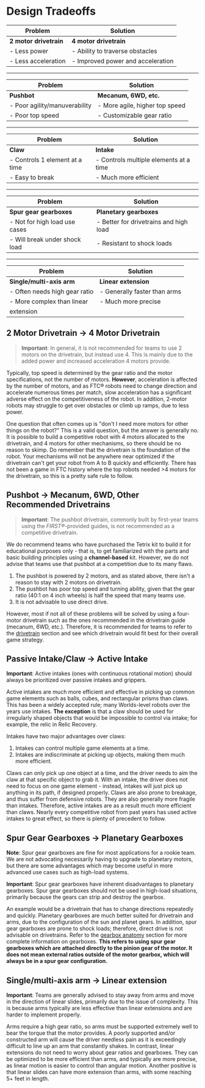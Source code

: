 # Design Tradeoffs

| **Problem**                    | **Solution**                             |
|---------------------------------|------------------------------------------|
| **2 motor drivetrain**          | **4 motor drivetrain**                   |
| - Less power                    | - Ability to traverse obstacles          |
| - Less acceleration             | - Improved power and acceleration        |

---

| **Problem**                    | **Solution**                             |
|---------------------------------|------------------------------------------|
| **Pushbot**                     | **Mecanum, 6WD, etc.**                   |
| - Poor agility/manuverability   | - More agile, higher top speed           |
| - Poor top speed                | - Customizable gear ratio                |

---

| **Problem**                    | **Solution**                             |
|---------------------------------|------------------------------------------|
| **Claw**                        | **Intake**                               |
| - Controls 1 element at a time  | - Controls multiple elements at a time   |
| - Easy to break                 | - Much more efficient                    |

---

| **Problem**                    | **Solution**                             |
|---------------------------------|------------------------------------------|
| **Spur gear gearboxes**         | **Planetary gearboxes**                  |
| - Not for high load use cases   | - Better for drivetrains and high load   |
| - Will break under shock load   | - Resistant to shock loads               |

---

| **Problem**                    | **Solution**                             |
|---------------------------------|------------------------------------------|
| **Single/multi-axis arm**       | **Linear extension**                     |
| - Often needs high gear ratio   | - Generally faster than arms             |
| - More complex than linear      | - Much more precise                      |
|   extension                     |                                          |



## 2 Motor Drivetrain → 4 Motor Drivetrain

> **Important**: In general, it is not recommended for teams to use 2 motors on the drivetrain, but instead use 4. This is mainly due to the added power and increased acceleration 4 motors provide.

Typically, top speed is determined by the gear ratio and the motor specifications, not the number of motors. **However**, acceleration is affected by the number of motors, and as FTC® robots need to change direction and accelerate numerous times per match, slow acceleration has a significant adverse effect on the competitiveness of the robot. In addition, 2-motor robots may struggle to get over obstacles or climb up ramps, due to less power. 

One question that often comes up is "don't I need more motors for other things on the robot?" This is a valid question, but the answer is generally no. It is possible to build a competitive robot with 4 motors allocated to the drivetrain, and 4 motors for other mechanisms, so there should be no reason to skimp. Do remember that the drivetrain is the foundation of the robot. Your mechanisms will not be anywhere near optimized if the drivetrain can't get your robot from A to B quickly and efficiently. There has not been a game in FTC history where the top robots needed >4 motors for the drivetrain, so this is a pretty safe rule to follow.

## Pushbot → Mecanum, 6WD, Other Recommended Drivetrains

> **Important**: The pushbot drivetrain, commonly built by first-year teams using the *FIRST®*-provided guides, is not recommended as a competitive drivetrain.

We do recommend teams who have purchased the Tetrix kit to build it for educational purposes only - that is, to get familiarized with the parts and basic building principles using a **channel-based** kit. However, we do not advise that teams use that pushbot at a competition due to its many flaws.

1. The pushbot is powered by 2 motors, and as stated above, there isn't a reason to stay with 2 motors on drivetrain.
2. The pushbot has poor top speed and turning ability, given that the gear ratio (40:1 on 4 inch wheels) is half the speed that many teams use.
3. It is not advisable to use direct drive.
 
However, most if not all of these problems will be solved by using a four-motor drivetrain such as the ones recommended in the drivetrain guide (mecanum, 6WD, etc.). Therefore, it is recommended for teams to refer to the [drivetrain](ru/docs/ftc/common-mechanisms/drivetrains/index) section and see which drivetrain would fit best for their overall game strategy.

## Passive Intake/Claw → Active Intake

**Important**: Active intakes (ones with continuous rotational motion) should always be prioritized over passive intakes and grippers.

Active intakes are much more efficient and effective in picking up common game elements such as balls, cubes, and rectangular prisms than claws. This has been a widely accepted rule; many Worlds-level robots over the years use intakes. **The exception** is that a claw should be used for irregularly shaped objects that would be impossible to control via intake; for example, the relic in Relic Recovery.

Intakes have two major advantages over claws:

1. Intakes can control multiple game elements at a time.
2. Intakes are indiscriminate at picking up objects, making them much more efficient.

Claws can only pick up one object at a time, and the driver needs to aim the claw at that specific object to grab it. With an intake, the driver does not need to focus on one game element - instead, intakes will just pick up anything in its path, if designed properly. Claws are also prone to breakage, and thus suffer from defensive robots. They are also generally more fragile than intakes. Therefore, active intakes are as a result much more efficient than claws. Nearly every competitive robot from past years has used active intakes to great effect, so there is plenty of precedent to follow.

## Spur Gear Gearboxes → Planetary Gearboxes

**Note**: Spur gear gearboxes are fine for most applications for a rookie team. We are not advocating necessarily having to upgrade to planetary motors, but there are some advantages which may become useful in more advanced use cases such as high-load systems.

**Important**: Spur gear gearboxes have inherent disadvantages to planetary gearboxes. Spur gear gearboxes should not be used in high-load situations, primarily because the gears can strip and destroy the gearbox.

An example would be a drivetrain that has to change directions repeatedly and quickly. Planetary gearboxes are much better suited for drivetrain and arms, due to the configuration of the sun and planet gears. In addition, spur gear gearboxes are prone to shock loads; therefore, direct drive is not advisable on drivetrains. Refer to the [gearbox anatomy](ru/docs/ftc/power-and-electronics/motor-guide/gearbox-anatomy) section for more complete information on gearboxes. **This refers to using spur gear gearboxes which are attached directly to the pinion gear of the motor. It does not mean external ratios outside of the motor gearbox, which will always be in a spur gear configuration.**

## Single/multi-axis arm → Linear extension

**Important**: Teams are generally advised to stay away from arms and move in the direction of linear slides, primarily due to the issue of complexity. This is because arms typically are less effective than linear extensions and are harder to implement properly.

Arms require a high gear ratio, so arms must be supported extremely well to bear the torque that the motor provides. A poorly supported and/or constructed arm will cause the driver needless pain as it is exceedingly difficult to line up an arm that constantly shakes. In contrast, linear extensions do not need to worry about gear ratios and gearboxes. They can be optimized to be more efficient than arms, and typically are more precise, as linear motion is easier to control than angular motion. Another positive is that linear slides can have more extension than arms, with some reaching 5+ feet in length.
